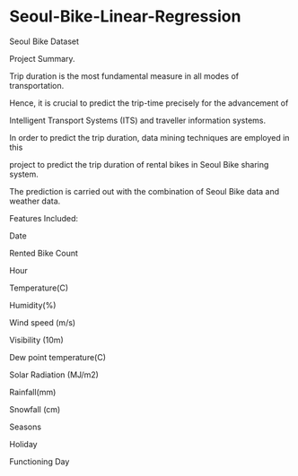 # Seoul-Bike-Linear-Regression
Seoul Bike Dataset


Project Summary.


Trip duration is the most fundamental measure in all modes of transportation. 

Hence, it is crucial to predict the trip-time precisely for the advancement of 

Intelligent Transport Systems (ITS) and traveller information systems. 

In order to predict the trip duration, data mining techniques are employed in this

project to predict the trip duration of rental bikes in Seoul Bike sharing system.

The prediction is carried out with the combination of Seoul Bike data and weather data.

Features Included:

Date

Rented Bike Count

Hour

Temperature(C)

Humidity(%)

Wind speed (m/s)

Visibility (10m)

Dew point temperature(C)

Solar Radiation (MJ/m2)

Rainfall(mm)

Snowfall (cm)

Seasons

Holiday

Functioning Day
